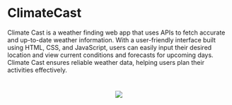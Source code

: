 # ClimateCast
Climate Cast is a weather finding web app that uses APIs to fetch accurate and up-to-date weather information. With a user-friendly interface built using HTML, CSS, and JavaScript, users can easily input their desired location and view current conditions and forecasts for upcoming days. Climate Cast ensures reliable weather data, helping users plan their activities effectively.

<h1 align="center">
 <img src="https://gcdnb.pbrd.co/images/Mcb4Ibk2QhLA.png?o=1](https://i.postimg.cc/bdX9ZjYT/Screenshot-2023-06-30-043944.png)https://i.postimg.cc/bdX9ZjYT/Screenshot-2023-06-30-043944.png" />
</h1>
